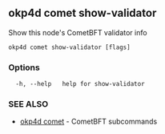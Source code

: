 ## okp4d comet show-validator

Show this node's CometBFT validator info

```
okp4d comet show-validator [flags]
```

### Options

```
  -h, --help   help for show-validator
```

### SEE ALSO

* [okp4d comet](okp4d_comet.md)	 - CometBFT subcommands
